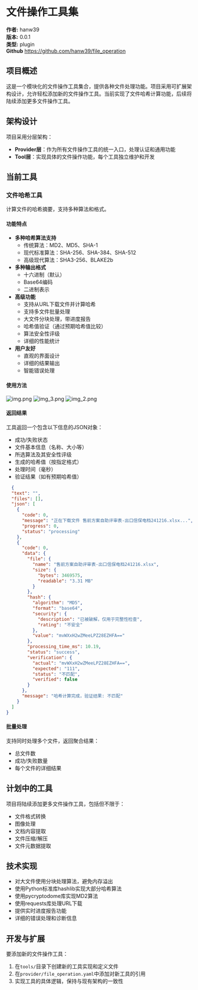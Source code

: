 # 文件操作工具集

**作者:** hanw39\
**版本:** 0.0.1\
**类型:** plugin\
**Github** https://github.com/hanw39/file_operation
## 项目概述

这是一个模块化的文件操作工具集合，提供各种文件处理功能。项目采用可扩展架构设计，允许轻松添加新的文件操作工具。当前实现了文件哈希计算功能，后续将陆续添加更多文件操作工具。

## 架构设计

项目采用分层架构：

- **Provider层**：作为所有文件操作工具的统一入口，处理认证和通用功能
- **Tool层**：实现具体的文件操作功能，每个工具独立维护和开发

## 当前工具

### 文件哈希工具

计算文件的哈希摘要，支持多种算法和格式。

#### 功能特点

- **多种哈希算法支持**
  - 传统算法：MD2、MD5、SHA-1
  - 现代标准算法：SHA-256、SHA-384、SHA-512
  - 高级现代算法：SHA3-256、BLAKE2b
- **多种输出格式**
  - 十六进制（默认）
  - Base64编码
  - 二进制表示
- **高级功能**
  - 支持从URL下载文件并计算哈希
  - 支持多文件批量处理
  - 大文件分块处理，带进度报告
  - 哈希值验证（通过预期哈希值比较）
  - 算法安全性评级
  - 详细的性能统计
- **用户友好**
  - 直观的界面设计
  - 详细的结果输出
  - 智能错误处理

#### 使用方法
![img.png](img.png)
![img_3.png](img_3.png)
![img_2.png](img_2.png)

#### 返回结果
工具返回一个包含以下信息的JSON对象：
- 成功/失败状态
- 文件基本信息（名称、大小等）
- 所选算法及其安全性评级
- 生成的哈希值（按指定格式）
- 处理时间（毫秒）
- 验证结果（如有预期哈希值）
```json
  {
  "text": "",
  "files": [],
  "json": [
    {
      "code": 0,
      "message": "正在下载文件 售前方案自助评审表-出口信保电档241216.xlsx...",
      "progress": 0,
      "status": "processing"
    },
    {
      "code": 0,
      "data": {
        "file": {
          "name": "售前方案自助评审表-出口信保电档241216.xlsx",
          "size": {
            "bytes": 3469575,
            "readable": "3.31 MB"
          }
        },
        "hash": {
          "algorithm": "MD5",
          "format": "base64",
          "security": {
            "description": "已被破解，仅用于完整性检查",
            "rating": "不安全"
          },
          "value": "mvWXxH2wZMeeLPZ28EZHFA=="
        },
        "processing_time_ms": 10.19,
        "status": "success",
        "verification": {
          "actual": "mvWXxH2wZMeeLPZ28EZHFA==",
          "expected": "111",
          "status": "不匹配",
          "verified": false
        }
      },
      "message": "哈希计算完成，验证结果: 不匹配"
    }
  ]
}
```

#### 批量处理

支持同时处理多个文件，返回聚合结果：
- 总文件数
- 成功/失败数量
- 每个文件的详细结果

## 计划中的工具

项目将陆续添加更多文件操作工具，包括但不限于：

- 文件格式转换
- 图像处理
- 文档内容提取
- 文件压缩/解压
- 文件元数据提取

## 技术实现

- 对大文件使用分块处理算法，避免内存溢出
- 使用Python标准库hashlib实现大部分哈希算法
- 使用pycryptodome库实现MD2算法
- 使用requests库处理URL下载
- 提供实时进度报告功能
- 详细的错误处理和诊断信息

## 开发与扩展

要添加新的文件操作工具：

1. 在`tools/`目录下创建新的工具实现和定义文件
2. 在`provider/file_operation.yaml`中添加对新工具的引用
3. 实现工具的具体逻辑，保持与现有架构的一致性



